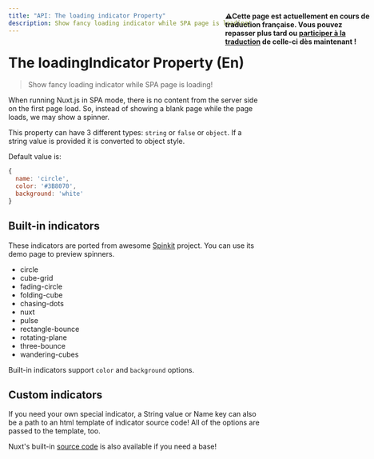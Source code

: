 ```yaml
---
title: "API: The loading indicator Property"
description: Show fancy loading indicator while SPA page is loading!
---
```


# The loadingIndicator Property (En)

> Show fancy loading indicator while SPA page is loading!

<p style="width: 294px;position: fixed; top : 64px; right: 4px;" class="Alert Alert--orange"><strong>⚠Cette page est actuellement en cours de traduction française. Vous pouvez repasser plus tard ou <a href="https://github.com/vuejs-fr/nuxt" target="_blank">participer à la traduction</a> de celle-ci dès maintenant !</strong></p><p>When running Nuxt.js in SPA mode, there is no content from the server side on the first page load. So, instead of showing a blank page while the page loads, we may show a spinner.</p>

This property can have 3 different types: `string` or `false` or `object`. If a string value is provided it is converted to object style.

Default value is:
```js
{
  name: 'circle',
  color: '#3B8070',
  background: 'white'
}
```

## Built-in indicators

These indicators are ported from awesome [Spinkit](http://tobiasahlin.com/spinkit) project. You can use its demo page to preview spinners.

- circle
- cube-grid
- fading-circle
- folding-cube
- chasing-dots
- nuxt
- pulse
- rectangle-bounce
- rotating-plane
- three-bounce
- wandering-cubes

Built-in indicators support `color` and `background` options.

## Custom indicators

If you need your own special indicator, a String value or Name key can also be a path to an html template of indicator source code! All of the options are passed to the template, too.

Nuxt's built-in [source code](https://github.com/nuxt/nuxt.js/tree/dev/lib/app/views/loading) is also available if you need a base!
